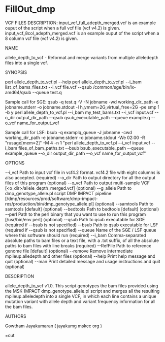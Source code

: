 # FillOut_dmp

VCF FILES DESCRIPTION:
input_vcf_full_adepth_merged.vcf is an example ouput of the script when a full vcf file (vcf v4.2) is given.
input_vcf_8col_adepth_merged.vcf is an example ouput of the script when a 8 column vcf file (vcf v4.2) is given.


NAME

allele_depth_to_vcf - Reformat and merge variants from multiple alleledepth files into a single vcf.

SYNOPSIS

 perl allele_depth_to_vcf.pl --help
 perl allele_depth_to_vcf.pl --i_bam list_of_bams_files.txt --i_vcf file.vcf --qsub /common/sge/bin/lx-amd64/qsub --queue test.q

 Sample call for SGE:
 qsub -q test.q -V -N jobname -wd working_dir_path -e jobname.stderr -o jobname.stdout -l h_vmem=2G,virtual_free=2G -pe smp 1 -b y perl allele_depth_to_vcf.pl --i_bam my_test_bams.txt --i_vcf input.vcf --o_dir output_dir_path --qsub qsub_executable_path --queue example.q --o_vcf name_for_output_vcf
 
 Sample call for LSF:
 bsub -q examplq_queue -J jobname -cwd working_dir_path -e jobname.stderr -o jobname.stdout -We 02:00 -R "rusage[mem=2]" -M 4 -n 1 "perl allele_depth_to_vcf.pl --i_vcf input.vcf --i_bam files_of_bam_paths.txt --bsub bsub_executable_path --queue example_queue --o_dir output_dir_path --o_vcf name_for_output_vcf"

OPTIONS

 --i_vcf          Path to input vcf file in vcf4.2 format. vcf4.2 file with eight columns is also accepted. (required)
 --o_dir     	  Path to output directory for all the output files of this program (optional)
 --o_vcf          Path to output multi-sample VCF [<o_dir>/allele_depth_merged.vcf] (optional)
 --g_allele       Path to dmp_genotype_allele.pl script DMP IMPACT pipeline [/dmp/resources/prod/software/dmp-impact-res/production/bin/dmp_genotype_allele.pl] (optional)
 --samtools       Path to samtools [default] (optional)
 --bedtools       Path to bedtools [default] (optional)
 --perl           Path to the perl binary that you want to use to run this program [/usr/bin/env perl] (optional)
 --qsub           Path to qsub executable for SGE (required if --bsub is not specified)
 --bsub           Path to qsub executable for LSF (required if --qsub is not specified)
 --queue          Name of the SGE / LSF queue where this software should run (required)
 --i_bam          Comma-separated absolute paths to bam files or a text file, with a .txt suffix, of all the absolute paths to bam files with line breaks (required)
 --RefFile        Path to reference genome file [default] (optional)
 --remove         Remove intermediate mpileup.alledepth and other files (optional)
 --help           Print help message and quit (optional)
 --man            Print detailed message and usage instructions and quit (optional)

DESCRIPTION

 allele_depth_to_vcf v1.0. This script genotypes the bam files provided using the MSK-IMPACT dmp_genotype_allele.pl script and merges all the resulting mpileup.alleledepth into a single VCF, in which each line contains a unique mutation variant with allele depth and variant frequency information for all the bam files.
 
AUTHORS

 Gowtham Jayakumaran ( jayakumg <at> mskcc <dot> org )

=cut
